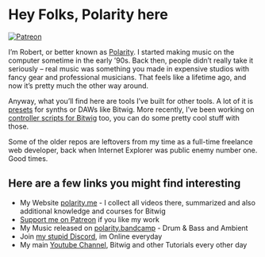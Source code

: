 # Hey Folks, Polarity here

[![Patreon](https://polarity.me/img/social-patreon.png)](https://www.patreon.com/bePatron?u=3607665)

I’m Robert, or better known as [Polarity](https://polarity.me). I started making music on the computer sometime in the early ’90s. Back then, people didn’t really take it seriously – real music was something you made in expensive studios with fancy gear and professional musicians. That feels like a lifetime ago, and now it’s pretty much the other way around.

Anyway, what you’ll find here are tools I’ve built for other tools. A lot of it is [presets](https://github.com/polarity/polarity-music-tools) for synths or DAWs like Bitwig. More recently, I’ve been working on [controller scripts for Bitwig](https://github.com/polarity/polarity-music-tools/tree/master/ControllerScripts) too, you can do some pretty cool stuff with those.

Some of the older repos are leftovers from my time as a full-time freelance web developer, back when Internet Explorer was public enemy number one. Good times.

## Here are a few links you might find interesting

- My Website [polarity.me](https://polarity.me) - I collect all videos there, summarized and also additional knowledge and courses for Bitwig
- [Support me on Patreon](patreon.com/polarity_music) if you like my work
- My Music released on [polarity.bandcamp](https://polarity.bandcamp.com/) - Drum & Bass and Ambient
- Join [my stupid Discord](https://discord.com/invite/eWwFBww), im Online everyday
- My main [Youtube Channel](https://www.youtube.com/@PolarityMusic), Bitwig and other Tutorials every other day
